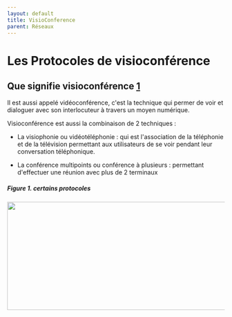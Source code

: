 ```yaml
---
layout: default
title: VisioConference
parent: Réseaux
---
```


# Les Protocoles de visioconférence

## Que signifie visioconférence  [1](https://fr.wikipedia.org/wiki/Visioconférence)

Il est aussi appelé vidéoconférence, c'est la technique qui permer de voir et dialoguer avec son interlocuteur à travers un moyen numérique.

Visioconférence est aussi la combinaison de 2 techniques :

- La visiophonie ou vidéotéléphonie : qui est l'association de la téléphonie et de la télévision permettant aux utilisateurs de se voir pendant leur conversation téléphonique.

- La conférence multipoints ou conférence à plusieurs : permettant d'effectuer une réunion avec plus de 2 terminaux

##### Figure 1. certains protocoles

<img src="file:///C:/Users/hakiz/OneDrive/Images/Article%20VisioConf/video-conferencing-protocols-en.svg" width="800" height="250"> 